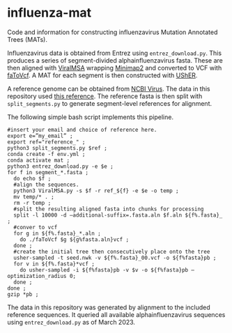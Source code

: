 # influenza-mat
Code and information for constructing influenzavirus Mutation Annotated Trees (MATs). 

Influenzavirus data is obtained from Entrez using `entrez_download.py`. This produces a series of segment-divided alphainfluenzavirus fasta. These are then aligned with [ViralMSA](https://github.com/niemasd/ViralMSA) wrapping [Minimap2](https://github.com/lh3/minimap2) and converted to VCF with [faToVcf](http://hgdownload.cse.ucsc.edu/admin/exe/). A MAT for each segment is then constructed with [UShER](https://github.com/yatisht/usher). 

A reference genome can be obtained from [NCBI Virus](https://0-www-ncbi-nlm-nih-gov.brum.beds.ac.uk/labs/virus/vssi/#/virus?SeqType_s=Genome&VirusLineage_ss=Alphainfluenzavirus,%20taxid:197911). The data in this repository used [this reference](https://0-www-ncbi-nlm-nih-gov.brum.beds.ac.uk/assembly/GCF_001343785.1). The reference fasta is then split with `split_segments.py` to generate segment-level references for alignment.

The following simple bash script implements this pipeline.

```
#insert your email and choice of reference here.
export e=”my_email” ; 
export ref="reference_" ; 
python3 split_segments.py $ref ;
conda create -f env.yml ;
conda activate mat ;
python3 entrez_download.py -e $e ;
for f in segment_*.fasta ; 
  do echo $f ; 
  #align the sequences.
  python3 ViralMSA.py -s $f -r ref_${f} -e $e -o temp ; 
  mv temp/* . ; 
  rm -r temp ; 
  #split the resulting aligned fasta into chunks for processing
  split -l 10000 -d –additional-suffix=.fasta.aln $f.aln ${f%.fasta}_ ;
  #conver to vcf
  for g in ${f%.fasta}_*.aln ;
    do ./faToVcf $g ${g%fasta.aln}vcf ; 
  done ;
  #create the initial tree then consecutively place onto the tree
  usher-sampled -t seed.nwk -v ${f%.fasta}_00.vcf -o ${f%fasta}pb ;
  for v in ${f%.fasta}*vcf ; 
    do usher-sampled -i ${f%fasta}pb -v $v -o ${f%fasta}pb –optimization_radius 0;
  done ;
done ;
gzip *pb ;
```

The data in this repository was generated by alignment to the included reference sequences. It queried all available alphainfluenzavirus sequences using `entrez_download.py` as of March 2023. 